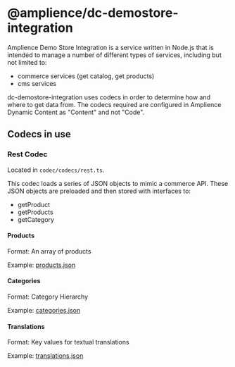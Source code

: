 # @amplience/dc-demostore-integration

Amplience Demo Store Integration is a service written in Node.js that is intended to manage a number of different types of services, including but not limited to:

* commerce services (get catalog, get products)
* cms services

dc-demostore-integration uses codecs in order to determine how and where to get data from. The codecs required are configured in Amplience Dynamic Content as "Content" and not "Code".

## Codecs in use

### Rest Codec
Located in `codec/codecs/rest.ts`.

This codec loads a series of JSON objects to mimic a commerce API. These JSON objects are preloaded and then stored with interfaces to:
* getProduct
* getProducts
* getCategory

#### Products

Format: An array of products

Example: [products.json](https://demostore-catalog.s3.us-east-2.amazonaws.com/products.json)

#### Categories

Format: Category Hierarchy

Example: [categories.json](https://demostore-catalog.s3.us-east-2.amazonaws.com/categories.json)

#### Translations

Format: Key values for textual translations

Example: [translations.json](https://demostore-catalog.s3.us-east-2.amazonaws.com/translations.json) 
